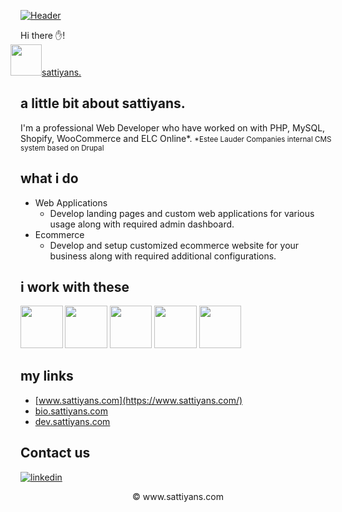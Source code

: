 [![Header](https://sattiyans.com/images/sattiyans.png "Header")](https://www.sattiyans.com/)

Hi there ✋!  
<img src="https://sattiyans.com/images/logo-light.svg" style="margin-bottom: -20px; margin-left: -16px;" height="50px"/>[sattiyans.](https://www.sattiyans.com/)

## a little bit about sattiyans.

I'm a professional Web Developer who have worked on with PHP, MySQL, Shopify, WooCommerce and ELC Online*.
<small>*Estee Lauder Companies internal CMS system based on Drupal</small>

## what i do

- Web Applications
  -  Develop landing pages and custom web applications for various usage along with required admin dashboard.
- Ecommerce
  -  Develop and setup customized ecommerce website for your business along with required additional configurations.

## i work with these

<p>
  <img src="https://cdn.jsdelivr.net/gh/devicons/devicon/icons/vscode/vscode-original.svg" width="67.5px" />
  <img src="https://cdn.jsdelivr.net/gh/devicons/devicon/icons/unity/unity-original.svg" width="67.5px" />
  <img src="https://cdn.jsdelivr.net/gh/devicons/devicon/icons/php/php-original.svg" width="67.5px" />
  <img src="https://cdn.jsdelivr.net/gh/devicons/devicon/icons/mysql/mysql-original.svg" width="67.5px" />
  <img src="https://cdn.jsdelivr.net/gh/devicons/devicon/icons/woocommerce/woocommerce-original.svg" width="67.5px" />
</p>

## my links

- [www.sattiyans.com](https://www.sattiyans.com/)
- [bio.sattiyans.com](https://bio.sattiyans.com/)
- [dev.sattiyans.com](https://dev.sattiyans.com)

## Contact us

 [<img alt="linkedin" src="https://img.shields.io/badge/linkedin-%230077B5.svg?&style=for-the-badge&logo=linkedin&logoColor=white" />](https://www.linkedin.com/in/sattiyan) 

<p align="center"> © www.sattiyans.com </p>
